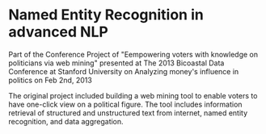 # Named Entity Recognition in advanced NLP 
Part of the Conference Project of "Eempowering voters with knowledge on politicians via web mining" presented at The 2013 Bicoastal Data Conference at Stanford University on Analyzing money's influence in politics on Feb 2nd, 2013

The original project included building a web mining tool to enable voters to have one-click view on a political figure. The tool includes information retrieval of structured and unstructured text from internet, named entity recognition, and data aggregation.
